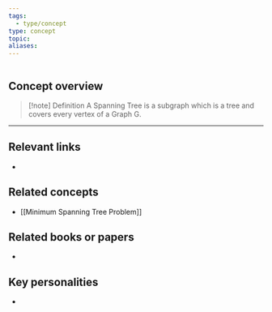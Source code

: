 ```yaml
---
tags:
  - type/concept
type: concept
topic: 
aliases:
---
```

```table-of-contents
```
## Concept overview
> [!note] Definition
> A Spanning Tree is a subgraph which is a tree and covers every vertex of a Graph G.


- - -

## Relevant links
- 

## Related concepts
- [[Minimum Spanning Tree Problem]]

## Related books or papers
- 

## Key personalities
- 
